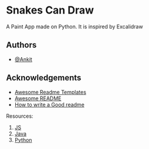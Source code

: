 
# Snakes Can Draw

A Paint App made on Python. It is inspired by Excalidraw


## Authors

- [@Ankit](https://www.github.com/AnkitSinghGTHB)


## Acknowledgements

 - [Awesome Readme Templates](https://awesomeopensource.com/project/elangosundar/awesome-README-templates)
 - [Awesome README](https://github.com/matiassingers/awesome-readme)
 - [How to write a Good readme](https://bulldogjob.com/news/449-how-to-write-a-good-readme-for-your-github-project)

Resources:
1. [JS](https://youtu.be/6arkndScw7A?si=RKrEQ99dYR1muBP6)
2. [Java](https://www.youtube.com/watch?v=vToXwghy0NQ&list=PLWX9jswdDQ0UslwLW35qEkHnTAHriKgdp)
3. [Python](https://www.youtube.com/watch?v=MDTlIs6t5AM&list=PLeb12iNltItFypA6pRWNsgb2y_wtCxZKL) 